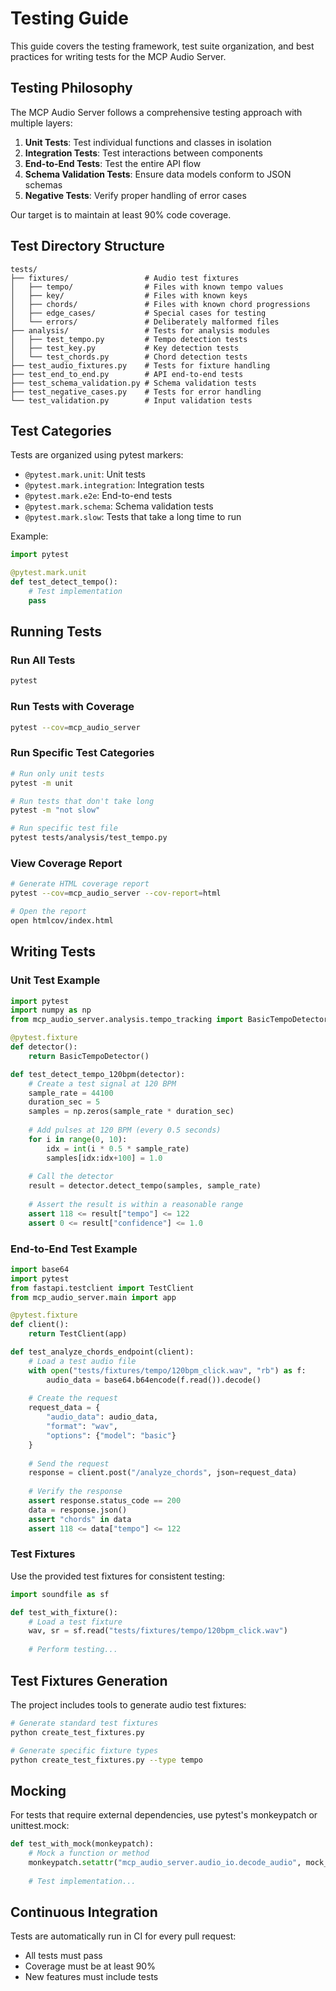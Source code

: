 # Testing Guide

This guide covers the testing framework, test suite organization, and best practices for writing tests for the MCP Audio Server.

## Testing Philosophy

The MCP Audio Server follows a comprehensive testing approach with multiple layers:

1. **Unit Tests**: Test individual functions and classes in isolation
2. **Integration Tests**: Test interactions between components
3. **End-to-End Tests**: Test the entire API flow
4. **Schema Validation Tests**: Ensure data models conform to JSON schemas
5. **Negative Tests**: Verify proper handling of error cases

Our target is to maintain at least 90% code coverage.

## Test Directory Structure

```
tests/
├── fixtures/                 # Audio test fixtures
│   ├── tempo/                # Files with known tempo values
│   ├── key/                  # Files with known keys
│   ├── chords/               # Files with known chord progressions
│   ├── edge_cases/           # Special cases for testing
│   └── errors/               # Deliberately malformed files
├── analysis/                 # Tests for analysis modules
│   ├── test_tempo.py         # Tempo detection tests
│   ├── test_key.py           # Key detection tests
│   └── test_chords.py        # Chord detection tests
├── test_audio_fixtures.py    # Tests for fixture handling
├── test_end_to_end.py        # API end-to-end tests
├── test_schema_validation.py # Schema validation tests
├── test_negative_cases.py    # Tests for error handling
└── test_validation.py        # Input validation tests
```

## Test Categories

Tests are organized using pytest markers:

- `@pytest.mark.unit`: Unit tests
- `@pytest.mark.integration`: Integration tests
- `@pytest.mark.e2e`: End-to-end tests
- `@pytest.mark.schema`: Schema validation tests
- `@pytest.mark.slow`: Tests that take a long time to run

Example:

```python
import pytest

@pytest.mark.unit
def test_detect_tempo():
    # Test implementation
    pass
```

## Running Tests

### Run All Tests

```bash
pytest
```

### Run Tests with Coverage

```bash
pytest --cov=mcp_audio_server
```

### Run Specific Test Categories

```bash
# Run only unit tests
pytest -m unit

# Run tests that don't take long
pytest -m "not slow"

# Run specific test file
pytest tests/analysis/test_tempo.py
```

### View Coverage Report

```bash
# Generate HTML coverage report
pytest --cov=mcp_audio_server --cov-report=html

# Open the report
open htmlcov/index.html
```

## Writing Tests

### Unit Test Example

```python
import pytest
import numpy as np
from mcp_audio_server.analysis.tempo_tracking import BasicTempoDetector

@pytest.fixture
def detector():
    return BasicTempoDetector()

def test_detect_tempo_120bpm(detector):
    # Create a test signal at 120 BPM
    sample_rate = 44100
    duration_sec = 5
    samples = np.zeros(sample_rate * duration_sec)
    
    # Add pulses at 120 BPM (every 0.5 seconds)
    for i in range(0, 10):
        idx = int(i * 0.5 * sample_rate)
        samples[idx:idx+100] = 1.0
    
    # Call the detector
    result = detector.detect_tempo(samples, sample_rate)
    
    # Assert the result is within a reasonable range
    assert 118 <= result["tempo"] <= 122
    assert 0 <= result["confidence"] <= 1.0
```

### End-to-End Test Example

```python
import base64
import pytest
from fastapi.testclient import TestClient
from mcp_audio_server.main import app

@pytest.fixture
def client():
    return TestClient(app)

def test_analyze_chords_endpoint(client):
    # Load a test audio file
    with open("tests/fixtures/tempo/120bpm_click.wav", "rb") as f:
        audio_data = base64.b64encode(f.read()).decode()
    
    # Create the request
    request_data = {
        "audio_data": audio_data,
        "format": "wav",
        "options": {"model": "basic"}
    }
    
    # Send the request
    response = client.post("/analyze_chords", json=request_data)
    
    # Verify the response
    assert response.status_code == 200
    data = response.json()
    assert "chords" in data
    assert 118 <= data["tempo"] <= 122
```

### Test Fixtures

Use the provided test fixtures for consistent testing:

```python
import soundfile as sf

def test_with_fixture():
    # Load a test fixture
    wav, sr = sf.read("tests/fixtures/tempo/120bpm_click.wav")
    
    # Perform testing...
```

## Test Fixtures Generation

The project includes tools to generate audio test fixtures:

```bash
# Generate standard test fixtures
python create_test_fixtures.py

# Generate specific fixture types
python create_test_fixtures.py --type tempo
```

## Mocking

For tests that require external dependencies, use pytest's monkeypatch or unittest.mock:

```python
def test_with_mock(monkeypatch):
    # Mock a function or method
    monkeypatch.setattr("mcp_audio_server.audio_io.decode_audio", mock_decode_audio)
    
    # Test implementation...
```

## Continuous Integration

Tests are automatically run in CI for every pull request:

- All tests must pass
- Coverage must be at least 90%
- New features must include tests
